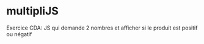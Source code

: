 # multipliJS
Exercice CDA: JS qui demande 2 nombres et afficher si le produit est positif ou négatif 

